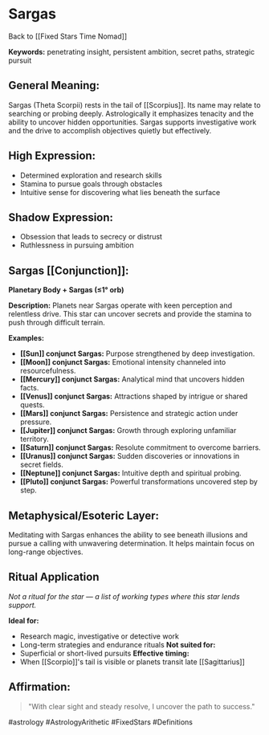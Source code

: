 # Sargas

Back to [[Fixed Stars Time Nomad]]

**Keywords:** penetrating insight, persistent ambition, secret paths, strategic pursuit

## General Meaning:
Sargas (Theta Scorpii) rests in the tail of [[Scorpius]]. Its name may relate to searching or probing deeply. Astrologically it emphasizes tenacity and the ability to uncover hidden opportunities. Sargas supports investigative work and the drive to accomplish objectives quietly but effectively.

## High Expression:
- Determined exploration and research skills
- Stamina to pursue goals through obstacles
- Intuitive sense for discovering what lies beneath the surface

## Shadow Expression:
- Obsession that leads to secrecy or distrust
- Ruthlessness in pursuing ambition

## Sargas [[Conjunction]]:

**Planetary Body + Sargas (≤1° orb)**

**Description:**
Planets near Sargas operate with keen perception and relentless drive. This star can uncover secrets and provide the stamina to push through difficult terrain.

**Examples:**
- **[[Sun]] conjunct Sargas:** Purpose strengthened by deep investigation.
- **[[Moon]] conjunct Sargas:** Emotional intensity channeled into resourcefulness.
- **[[Mercury]] conjunct Sargas:** Analytical mind that uncovers hidden facts.
- **[[Venus]] conjunct Sargas:** Attractions shaped by intrigue or shared quests.
- **[[Mars]] conjunct Sargas:** Persistence and strategic action under pressure.
- **[[Jupiter]] conjunct Sargas:** Growth through exploring unfamiliar territory.
- **[[Saturn]] conjunct Sargas:** Resolute commitment to overcome barriers.
- **[[Uranus]] conjunct Sargas:** Sudden discoveries or innovations in secret fields.
- **[[Neptune]] conjunct Sargas:** Intuitive depth and spiritual probing.
- **[[Pluto]] conjunct Sargas:** Powerful transformations uncovered step by step.

## Metaphysical/Esoteric Layer:
Meditating with Sargas enhances the ability to see beneath illusions and pursue a calling with unwavering determination. It helps maintain focus on long-range objectives.

## Ritual Application
*Not a ritual for the star — a list of working types where this star lends support.*

**Ideal for:**
- Research magic, investigative or detective work
- Long-term strategies and endurance rituals
**Not suited for:**
- Superficial or short-lived pursuits
**Effective timing:**
- When [[Scorpio]]'s tail is visible or planets transit late [[Sagittarius]]

## Affirmation:

> "With clear sight and steady resolve, I uncover the path to success."

#astrology #AstrologyArithetic #FixedStars #Definitions
